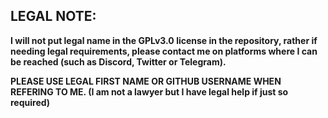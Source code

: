 
## LEGAL NOTE:

**I will not put legal name in the GPLv3.0 license in the repository, rather if needing legal requirements, please contact me on platforms where I can be reached (such as Discord, Twitter or Telegram).**

**PLEASE USE LEGAL FIRST NAME OR GITHUB USERNAME WHEN REFERING TO ME.
(I am not a lawyer but I have legal help if just so required)**